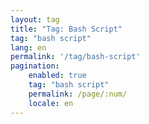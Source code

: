```yaml
---
layout: tag
title: "Tag: Bash Script"
tag: "bash script"
lang: en
permalink: '/tag/bash-script'
pagination:
    enabled: true
    tag: "bash script"
    permalink: /page/:num/
    locale: en
---
```

